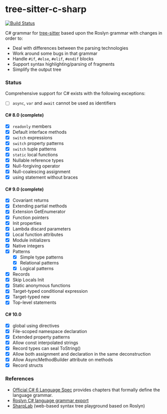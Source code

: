 # tree-sitter-c-sharp

[![Build Status](https://github.com/tree-sitter/tree-sitter-c-sharp/workflows/build/badge.svg)](https://github.com/tree-sitter/tree-sitter-c-sharp/actions?query=workflow%3Abuild)

C# grammar for [tree-sitter](https://github.com/tree-sitter/tree-sitter) based upon the Roslyn grammar with changes in order to:

- Deal with differences between the parsing technologies
- Work around some bugs in that grammar
- Handle `#if`, `#else`, `#elif`, `#endif` blocks
- Support syntax highlighting/parsing of fragments
- Simplify the output tree

### Status

Comprehensive support for C# exists with the following exceptions:

- [ ] `async`, `var` and `await` cannot be used as identifiers

#### C# 8.0 (complete)

- [x] `readonly` members
- [x] Default interface methods
- [x] `switch` expressions
- [x] `switch` property patterns
- [x] `switch` tuple patterns
- [x] `static` local functions
- [x] Nullable reference types
- [x] Null-forgiving operator
- [x] Null-coalescing assignment
- [x] using statement without braces

#### C# 9.0 (complete)

- [x] Covariant returns
- [x] Extending partial methods
- [x] Extension GetEnumerator
- [x] Function pointers
- [x] Init properties
- [x] Lambda discard parameters
- [x] Local function attributes
- [x] Module initializers
- [x] Native integers
- [x] Patterns
  - [x] Simple type patterns
  - [x] Relational patterns
  - [x] Logical patterns
- [x] Records
- [x] Skip Locals Init
- [x] Static anonymous functions
- [x] Target-typed conditional expression
- [x] Target-typed new
- [x] Top-level statements

#### C# 10.0

- [x] global using directives
- [x] File-scoped namespace declaration
- [x] Extended property patterns
- [x] Allow const interpolated strings
- [x] Record types can seal ToString()
- [x] Allow both assignment and declaration in the same deconstruction
- [x] Allow AsyncMethodBuilder attribute on methods
- [x] Record structs

### References

- [Official C# 6 Language Spec](https://github.com/dotnet/csharplang/blob/master/spec/) provides chapters that formally define the language grammar.
- [Roslyn C# language grammar export](https://github.com/dotnet/roslyn/blob/master/src/Compilers/CSharp/Portable/Generated/CSharp.Generated.g4)
- [SharpLab](https://sharplab.io) (web-based syntax tree playground based on Roslyn)
